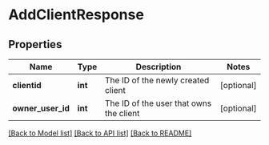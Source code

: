 # AddClientResponse

## Properties
Name | Type | Description | Notes
------------ | ------------- | ------------- | -------------
**clientid** | **int** | The ID of the newly created client | [optional] 
**owner_user_id** | **int** | The ID of the user that owns the client | [optional] 

[[Back to Model list]](../README.md#documentation-for-models) [[Back to API list]](../README.md#documentation-for-api-endpoints) [[Back to README]](../README.md)

